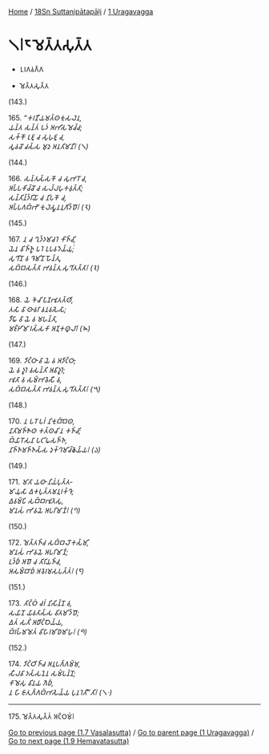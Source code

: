 
[Home](/) / [18Sn Suttanipātapāḷi](../../18Sn.md) / [1 Uragavagga](../1.md)

# 𑁧𑁇𑁮 𑀫𑁂𑀢𑁆𑀢𑀲𑀼𑀢𑁆𑀢

* 𑀉𑀭𑀕𑀯𑀕𑁆𑀕

* 𑀫𑁂𑀢𑁆𑀢𑀲𑀼𑀢𑁆𑀢

(143.)

165\. _“𑀓𑀭𑀡𑀻𑀬𑀫𑀢𑁆𑀣𑀓𑀼𑀲𑀮𑁂𑀦,_  
_𑀬𑀦𑁆𑀢 𑀲𑀦𑁆𑀢𑀁 𑀧𑀤𑀁 𑀅𑀪𑀺𑀲𑀫𑁂𑀘𑁆𑀘;_  
_𑀲𑀓𑁆𑀓𑁄 𑀉𑀚𑀽 𑀘 𑀲𑀼𑀳𑀼𑀚𑀽 𑀘,_  
_𑀲𑀽𑀯𑀘𑁄 𑀘𑀲𑁆𑀲 𑀫𑀼𑀤𑀼 𑀅𑀦𑀢𑀺𑀫𑀸𑀦𑀻𑁇 (𑁧)_  


(144.)

166\. _𑀲𑀦𑁆𑀢𑀼𑀲𑁆𑀲𑀓𑁄 𑀘 𑀲𑀼𑀪𑀭𑁄 𑀘,_  
_𑀅𑀧𑁆𑀧𑀓𑀺𑀘𑁆𑀘𑁄 𑀘 𑀲𑀮𑁆𑀮𑀳𑀼𑀓𑀯𑀼𑀢𑁆𑀢𑀺;_  
_𑀲𑀦𑁆𑀢𑀺𑀦𑁆𑀤𑁆𑀭𑀺𑀬𑁄 𑀘 𑀦𑀺𑀧𑀓𑁄 𑀘,_  
_𑀅𑀧𑁆𑀧𑀕𑀩𑁆𑀪𑁄 𑀓𑀼𑀮𑁂𑀲𑁆𑀯𑀦𑀦𑀼𑀕𑀺𑀤𑁆𑀥𑁄𑁇 (𑁨)_  


(145.)

167\. _𑀦 𑀘 𑀔𑀼𑀤𑁆𑀤𑀫𑀸𑀘𑀭𑁂 𑀓𑀺𑀜𑁆𑀘𑀺,_  
_𑀬𑁂𑀦 𑀯𑀺𑀜𑁆𑀜𑀽 𑀧𑀭𑁂 𑀉𑀧𑀯𑀤𑁂𑀬𑁆𑀬𑀼𑀁;_  
_𑀲𑀼𑀔𑀺𑀦𑁄 𑀯 𑀔𑁂𑀫𑀺𑀦𑁄 𑀳𑁄𑀦𑁆𑀢𑀼,_  
_𑀲𑀩𑁆𑀩𑀲𑀢𑁆𑀢𑀸 𑀪𑀯𑀦𑁆𑀢𑀼 𑀲𑀼𑀔𑀺𑀢𑀢𑁆𑀢𑀸𑁇 (𑁩)_  


(146.)

168\. _𑀬𑁂 𑀓𑁂𑀘𑀺 𑀧𑀸𑀡𑀪𑀽𑀢𑀢𑁆𑀣𑀺,_  
_𑀢𑀲𑀸 𑀯𑀸 𑀣𑀸𑀯𑀭𑀸 𑀯𑀦𑀯𑀲𑁂𑀲𑀸;_  
_𑀤𑀻𑀖𑀸 𑀯𑀸 𑀬𑁂 𑀯 𑀫𑀳𑀦𑁆𑀢𑀸,_  
_𑀫𑀚𑁆𑀛𑀺𑀫𑀸 𑀭𑀲𑁆𑀲𑀓𑀸 𑀅𑀡𑀼𑀓𑀣𑀽𑀮𑀸𑁇 (𑁪)_  


(147.)

169\. _𑀤𑀺𑀝𑁆𑀞𑀸 𑀯𑀸 𑀬𑁂 𑀯 𑀅𑀤𑀺𑀝𑁆𑀞𑀸,_  
_𑀬𑁂 𑀯 𑀤𑀽𑀭𑁂 𑀯𑀲𑀦𑁆𑀢𑀺 𑀅𑀯𑀺𑀤𑀽𑀭𑁂;_  
_𑀪𑀽𑀢𑀸 𑀯 𑀲𑀫𑁆𑀪𑀯𑁂𑀲𑀻 𑀯,_  
_𑀲𑀩𑁆𑀩𑀲𑀢𑁆𑀢𑀸 𑀪𑀯𑀦𑁆𑀢𑀼 𑀲𑀼𑀔𑀺𑀢𑀢𑁆𑀢𑀸𑁇 (𑁫)_  


(148.)

170\. _𑀦 𑀧𑀭𑁄 𑀧𑀭𑀁 𑀦𑀺𑀓𑀼𑀩𑁆𑀩𑁂𑀣,_  
_𑀦𑀸𑀢𑀺𑀫𑀜𑁆𑀜𑁂𑀣 𑀓𑀢𑁆𑀣𑀘𑀺 𑀦 𑀓𑀜𑁆𑀘𑀺;_  
_𑀩𑁆𑀬𑀸𑀭𑁄𑀲𑀦𑀸 𑀧𑀝𑀺𑀖𑀲𑀜𑁆𑀜,_  
_𑀦𑀸𑀜𑁆𑀜𑀫𑀜𑁆𑀜𑀲𑁆𑀲 𑀤𑀼𑀓𑁆𑀔𑀫𑀺𑀘𑁆𑀙𑁂𑀬𑁆𑀬𑁇 (𑁬)_  


(149.)

171\. _𑀫𑀸𑀢𑀸 𑀬𑀣𑀸 𑀦𑀺𑀬𑀁𑀧𑀼𑀢𑁆𑀢-_  
_𑀫𑀸𑀬𑀼𑀲𑀸 𑀏𑀓𑀧𑀼𑀢𑁆𑀢𑀫𑀦𑀼𑀭𑀓𑁆𑀔𑁂;_  
_𑀏𑀯𑀫𑁆𑀧𑀺 𑀲𑀩𑁆𑀩𑀪𑀽𑀢𑁂𑀲𑀼,_  
_𑀫𑀸𑀦𑀲𑀁 𑀪𑀸𑀯𑀬𑁂 𑀅𑀧𑀭𑀺𑀫𑀸𑀡𑀁𑁇 (𑁭)_  


(150.)

172\. _𑀫𑁂𑀢𑁆𑀢𑀜𑁆𑀘 𑀲𑀩𑁆𑀩𑀮𑁄𑀓𑀲𑁆𑀫𑀺,_  
_𑀫𑀸𑀦𑀲𑀁 𑀪𑀸𑀯𑀬𑁂 𑀅𑀧𑀭𑀺𑀫𑀸𑀡𑀁;_  
_𑀉𑀤𑁆𑀥𑀁 𑀅𑀥𑁄 𑀘 𑀢𑀺𑀭𑀺𑀬𑀜𑁆𑀘,_  
_𑀅𑀲𑀫𑁆𑀩𑀸𑀥𑀁 𑀅𑀯𑁂𑀭𑀫𑀲𑀧𑀢𑁆𑀢𑀁𑁇 (𑁮)_  


(151.)

173\. _𑀢𑀺𑀝𑁆𑀞𑀁 𑀘𑀭𑀁 𑀦𑀺𑀲𑀺𑀦𑁆𑀦𑁄 𑀯,_  
_𑀲𑀬𑀸𑀦𑁄 𑀬𑀸𑀯𑀢𑀸𑀲𑁆𑀲 𑀯𑀺𑀢𑀫𑀺𑀤𑁆𑀥𑁄;_  
_𑀏𑀢𑀁 𑀲𑀢𑀺𑀁 𑀅𑀥𑀺𑀝𑁆𑀞𑁂𑀬𑁆𑀬,_  
_𑀩𑁆𑀭𑀳𑁆𑀫𑀫𑁂𑀢𑀁 𑀯𑀺𑀳𑀸𑀭𑀫𑀺𑀥𑀫𑀸𑀳𑀼𑁇 (𑁯)_  


(152.)

174\. _𑀤𑀺𑀝𑁆𑀞𑀺𑀜𑁆𑀘 𑀅𑀦𑀼𑀧𑀕𑁆𑀕𑀫𑁆𑀫,_  
_𑀲𑀻𑀮𑀯𑀸 𑀤𑀲𑁆𑀲𑀦𑁂𑀦 𑀲𑀫𑁆𑀧𑀦𑁆𑀦𑁄;_  
_𑀓𑀸𑀫𑁂𑀲𑀼 𑀯𑀺𑀦𑀬 𑀕𑁂𑀥𑀁,_  
_𑀦 𑀳𑀺 𑀚𑀸𑀢𑀼𑀕𑁆𑀕𑀩𑁆𑀪𑀲𑁂𑀬𑁆𑀬 𑀧𑀼𑀦𑀭𑁂𑀢𑀻”𑀢𑀺𑁇 (𑁧𑁦)_  


---

175\. 𑀫𑁂𑀢𑁆𑀢𑀲𑀼𑀢𑁆𑀢𑀁 𑀅𑀝𑁆𑀞𑀫𑀁𑁇



[Go to previous page (1.7 Vasalasutta)](1.7.md) / [Go to parent page (1 Uragavagga)](../1.md) / [Go to next page (1.9 Hemavatasutta)](1.9.md)



